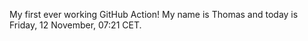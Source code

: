 My first ever working GitHub Action!
My name is Thomas and today is Friday, 12 November, 07:21 CET. 

